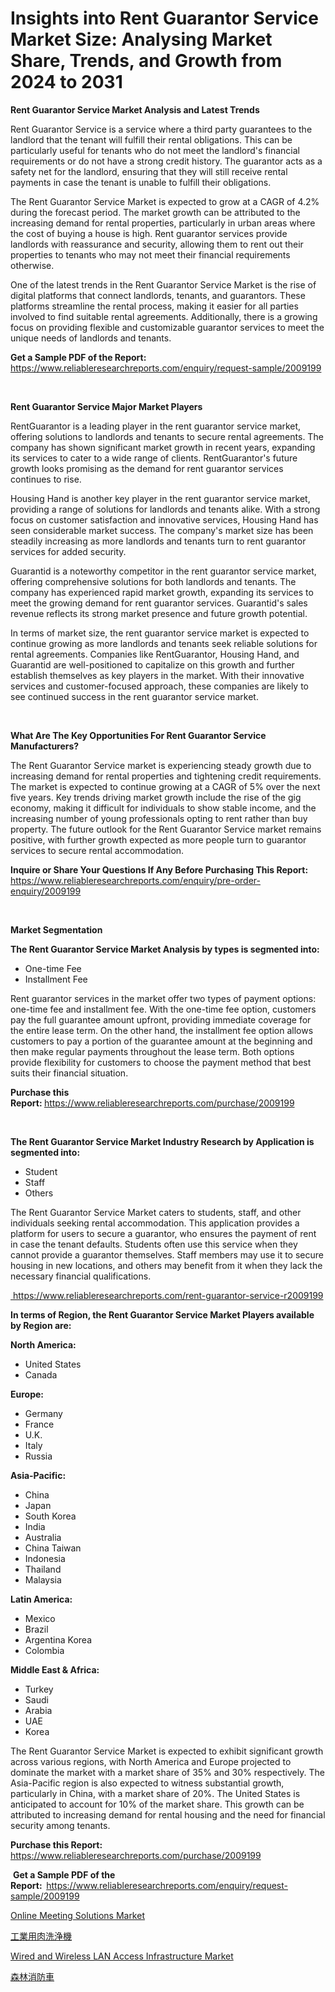 <p><h1>Insights into Rent Guarantor Service Market Size: Analysing Market Share, Trends, and Growth from 2024 to 2031</h1></p><p><strong>Rent Guarantor Service Market Analysis and Latest Trends</strong></p>
<p><p>Rent Guarantor Service is a service where a third party guarantees to the landlord that the tenant will fulfill their rental obligations. This can be particularly useful for tenants who do not meet the landlord's financial requirements or do not have a strong credit history. The guarantor acts as a safety net for the landlord, ensuring that they will still receive rental payments in case the tenant is unable to fulfill their obligations.</p><p>The Rent Guarantor Service Market is expected to grow at a CAGR of 4.2% during the forecast period. The market growth can be attributed to the increasing demand for rental properties, particularly in urban areas where the cost of buying a house is high. Rent guarantor services provide landlords with reassurance and security, allowing them to rent out their properties to tenants who may not meet their financial requirements otherwise.</p><p>One of the latest trends in the Rent Guarantor Service Market is the rise of digital platforms that connect landlords, tenants, and guarantors. These platforms streamline the rental process, making it easier for all parties involved to find suitable rental agreements. Additionally, there is a growing focus on providing flexible and customizable guarantor services to meet the unique needs of landlords and tenants.</p></p>
<p><strong>Get a Sample PDF of the Report:&nbsp;</strong> <a href="https://www.reliableresearchreports.com/enquiry/request-sample/2009199">https://www.reliableresearchreports.com/enquiry/request-sample/2009199</a></p>
<p>&nbsp;</p>
<p><strong>Rent Guarantor Service Major Market Players</strong></p>
<p><p>RentGuarantor is a leading player in the rent guarantor service market, offering solutions to landlords and tenants to secure rental agreements. The company has shown significant market growth in recent years, expanding its services to cater to a wide range of clients. RentGuarantor's future growth looks promising as the demand for rent guarantor services continues to rise.</p><p>Housing Hand is another key player in the rent guarantor service market, providing a range of solutions for landlords and tenants alike. With a strong focus on customer satisfaction and innovative services, Housing Hand has seen considerable market success. The company's market size has been steadily increasing as more landlords and tenants turn to rent guarantor services for added security.</p><p>Guarantid is a noteworthy competitor in the rent guarantor service market, offering comprehensive solutions for both landlords and tenants. The company has experienced rapid market growth, expanding its services to meet the growing demand for rent guarantor services. Guarantid's sales revenue reflects its strong market presence and future growth potential.</p><p>In terms of market size, the rent guarantor service market is expected to continue growing as more landlords and tenants seek reliable solutions for rental agreements. Companies like RentGuarantor, Housing Hand, and Guarantid are well-positioned to capitalize on this growth and further establish themselves as key players in the market. With their innovative services and customer-focused approach, these companies are likely to see continued success in the rent guarantor service market.</p></p>
<p>&nbsp;</p>
<p><strong>What Are The Key Opportunities For Rent Guarantor Service Manufacturers?</strong></p>
<p><p>The Rent Guarantor Service market is experiencing steady growth due to increasing demand for rental properties and tightening credit requirements. The market is expected to continue growing at a CAGR of 5% over the next five years. Key trends driving market growth include the rise of the gig economy, making it difficult for individuals to show stable income, and the increasing number of young professionals opting to rent rather than buy property. The future outlook for the Rent Guarantor Service market remains positive, with further growth expected as more people turn to guarantor services to secure rental accommodation.</p></p>
<p><strong>Inquire or Share Your Questions If Any Before Purchasing This Report:</strong> <a href="https://www.reliableresearchreports.com/enquiry/pre-order-enquiry/2009199">https://www.reliableresearchreports.com/enquiry/pre-order-enquiry/2009199</a></p>
<p>&nbsp;</p>
<p><strong>Market Segmentation</strong></p>
<p><strong>The Rent Guarantor Service Market Analysis by types is segmented into:</strong></p>
<p><ul><li>One-time Fee</li><li>Installment Fee</li></ul></p>
<p><p>Rent guarantor services in the market offer two types of payment options: one-time fee and installment fee. With the one-time fee option, customers pay the full guarantee amount upfront, providing immediate coverage for the entire lease term. On the other hand, the installment fee option allows customers to pay a portion of the guarantee amount at the beginning and then make regular payments throughout the lease term. Both options provide flexibility for customers to choose the payment method that best suits their financial situation.</p></p>
<p><strong>Purchase this Report:&nbsp;</strong><a href="https://www.reliableresearchreports.com/purchase/2009199">https://www.reliableresearchreports.com/purchase/2009199</a></p>
<p>&nbsp;</p>
<p><strong>The Rent Guarantor Service Market Industry Research by Application is segmented into:</strong></p>
<p><ul><li>Student</li><li>Staff</li><li>Others</li></ul></p>
<p><p>The Rent Guarantor Service Market caters to students, staff, and other individuals seeking rental accommodation. This application provides a platform for users to secure a guarantor, who ensures the payment of rent in case the tenant defaults. Students often use this service when they cannot provide a guarantor themselves. Staff members may use it to secure housing in new locations, and others may benefit from it when they lack the necessary financial qualifications.</p></p>
<p><a href="https://www.reliableresearchreports.com/rent-guarantor-service-r2009199">&nbsp;https://www.reliableresearchreports.com/rent-guarantor-service-r2009199</a></p>
<p><strong>In terms of Region, the Rent Guarantor Service Market Players available by Region are:</strong></p>
<p>
    <p> <strong> North America: </strong>
        <ul>
            <li>United States</li>
            <li>Canada</li>
        </ul>
        </p> 
    <p> <strong> Europe: </strong>
        <ul>
            <li>Germany</li>
            <li>France</li>
            <li>U.K.</li>
            <li>Italy</li>
            <li>Russia</li>
        </ul>
        </p> 
    <p> <strong> Asia-Pacific: </strong>
        <ul>
            <li>China</li>
            <li>Japan</li>
            <li>South Korea</li>
            <li>India</li>
            <li>Australia</li>
            <li>China Taiwan</li>
            <li>Indonesia</li>
            <li>Thailand</li>
            <li>Malaysia</li>
        </ul>
        </p> 
    <p> <strong> Latin America: </strong>
        <ul>
            <li>Mexico</li>
            <li>Brazil</li>
            <li>Argentina Korea</li>
            <li>Colombia</li>
        </ul>
        </p> 
    <p> <strong> Middle East & Africa: </strong>
        <ul>
            <li>Turkey</li>
            <li>Saudi</li>
            <li>Arabia</li>
            <li>UAE</li>
            <li>Korea</li>
        </ul>
    </p>
    </p>
<p><p>The Rent Guarantor Service Market is expected to exhibit significant growth across various regions, with North America and Europe projected to dominate the market with a market share of 35% and 30% respectively. The Asia-Pacific region is also expected to witness substantial growth, particularly in China, with a market share of 20%. The United States is anticipated to account for 10% of the market share. This growth can be attributed to increasing demand for rental housing and the need for financial security among tenants.</p></p>
<p><strong>Purchase this Report: </strong><a href="https://www.reliableresearchreports.com/purchase/2009199">https://www.reliableresearchreports.com/purchase/2009199</a></p>
<p>&nbsp;<strong>Get a Sample PDF of the Report:&nbsp;&nbsp;</strong><a href="https://www.reliableresearchreports.com/enquiry/request-sample/2009199">https://www.reliableresearchreports.com/enquiry/request-sample/2009199</a></p>
<p><strong></strong></p>
<p><p><a href="https://github.com/FassouRP/Market-Research-Report-List-5/blob/main/online-meeting-solutions-market.md">Online Meeting Solutions Market</a></p><p><a href="https://github.com/dawson566/Market-Research-Report-List-2/blob/main/5174974180918.md">工業用肉洗浄機</a></p><p><a href="https://github.com/kaiserrayhan25/Market-Research-Report-List-1/blob/main/wired-and-wireless-lan-access-infrastructure-market.md">Wired and Wireless LAN Access Infrastructure Market</a></p><p><a href="https://github.com/DeonBoer2023/Market-Research-Report-List-2/blob/main/1145219180919.md">森林消防車</a></p></p>